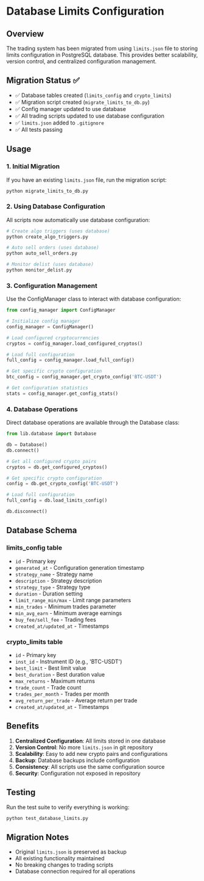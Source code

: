 # Database Limits Configuration

## Overview

The trading system has been migrated from using `limits.json` file to storing limits configuration in PostgreSQL database. This provides better scalability, version control, and centralized configuration management.

## Migration Status ✅

- ✅ Database tables created (`limits_config` and `crypto_limits`)
- ✅ Migration script created (`migrate_limits_to_db.py`)
- ✅ Config manager updated to use database
- ✅ All trading scripts updated to use database configuration
- ✅ `limits.json` added to `.gitignore`
- ✅ All tests passing

## Usage

### 1. Initial Migration

If you have an existing `limits.json` file, run the migration script:

```bash
python migrate_limits_to_db.py
```

### 2. Using Database Configuration

All scripts now automatically use database configuration:

```bash
# Create algo triggers (uses database)
python create_algo_triggers.py

# Auto sell orders (uses database)
python auto_sell_orders.py

# Monitor delist (uses database)
python monitor_delist.py
```

### 3. Configuration Management

Use the ConfigManager class to interact with database configuration:

```python
from config_manager import ConfigManager

# Initialize config manager
config_manager = ConfigManager()

# Load configured cryptocurrencies
cryptos = config_manager.load_configured_cryptos()

# Load full configuration
full_config = config_manager.load_full_config()

# Get specific crypto configuration
btc_config = config_manager.get_crypto_config('BTC-USDT')

# Get configuration statistics
stats = config_manager.get_config_stats()
```

### 4. Database Operations

Direct database operations are available through the Database class:

```python
from lib.database import Database

db = Database()
db.connect()

# Get all configured crypto pairs
cryptos = db.get_configured_cryptos()

# Get specific crypto configuration
config = db.get_crypto_config('BTC-USDT')

# Load full configuration
full_config = db.load_limits_config()

db.disconnect()
```

## Database Schema

### limits_config table
- `id` - Primary key
- `generated_at` - Configuration generation timestamp
- `strategy_name` - Strategy name
- `description` - Strategy description
- `strategy_type` - Strategy type
- `duration` - Duration setting
- `limit_range_min/max` - Limit range parameters
- `min_trades` - Minimum trades parameter
- `min_avg_earn` - Minimum average earnings
- `buy_fee/sell_fee` - Trading fees
- `created_at/updated_at` - Timestamps

### crypto_limits table
- `id` - Primary key
- `inst_id` - Instrument ID (e.g., 'BTC-USDT')
- `best_limit` - Best limit value
- `best_duration` - Best duration value
- `max_returns` - Maximum returns
- `trade_count` - Trade count
- `trades_per_month` - Trades per month
- `avg_return_per_trade` - Average return per trade
- `created_at/updated_at` - Timestamps

## Benefits

1. **Centralized Configuration**: All limits stored in one database
2. **Version Control**: No more `limits.json` in git repository
3. **Scalability**: Easy to add new crypto pairs and configurations
4. **Backup**: Database backups include configuration
5. **Consistency**: All scripts use the same configuration source
6. **Security**: Configuration not exposed in repository

## Testing

Run the test suite to verify everything is working:

```bash
python test_database_limits.py
```

## Migration Notes

- Original `limits.json` is preserved as backup
- All existing functionality maintained
- No breaking changes to trading scripts
- Database connection required for all operations
